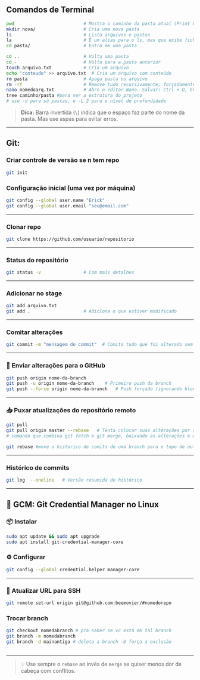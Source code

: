 ## Comandos de Terminal

```bash
pwd                          # Mostra o caminho da pasta atual (Print Working Directory)
mkdir nova/                  # Cria uma nova pasta
ls                           # Lista arquivos e pastas
la                           # É um alias para o ls, mas que exibe ficheiros ocultos
cd pasta/                    # Entra em uma pasta

cd ..                        # Volta uma pasta
cd -                         # Volta para a pasta anterior
touch arquivo.txt            # Cria um arquivo
echo "conteudo" >> arquivo.txt  # Cria um arquivo com conteúdo
rm pasta                     # Apaga pasta ou arquivo
rm -rf                       # Remove tudo recursivamente, forçadamente
nano nomedoarq.txt           # Abre o editor Nano. Salvar: Ctrl + O, Enter | Sair: Ctrl + X
tree caminho/pasta #para ver a estrutura do projeto 
# use -d para só pastas, e -L 2 para o nível de profundidade
```
> **Dica:** Barra invertida (`\`) indica que o espaço faz parte do nome da pasta. Mas use aspas para evitar erros.

---

## Git:

### Criar controle de versão se n tem repo
```bash
git init
```

### Configuração inicial (uma vez por máquina)
```bash
git config --global user.name "Erick"
git config --global user.email "seu@email.com"
```

---

### Clonar repo
```bash
git clone https://github.com/usuario/repositorio
```

---

### Status do repositório
```bash
git status -v                # Com mais detalhes
```

---
### Adicionar no stage
```bash
git add arquivo.txt
git add .                    # Adiciona o que estiver modificado
```

---

### Comitar alterações
```bash
git commit -m "mensagem do commit"  # Comita tudo que foi alterado sem precisar de git add
```

---

### 🚀 Enviar alterações para o GitHub
```bash
git push origin nome-da-branch
git push -u origin nome-da-branch    # Primeiro push da branch
git push --force origin nome-da-branch   # Push forçado (ignorando bloqueios)
```

---

### 📥 Puxar atualizações do repositório remoto
```bash
git pull
git pull origin master --rebase   # Tenta colocar suas alterações por cima, evitando conflitos
# comando que combina git fetch e git merge, baixando as alterações e mesclando-as automaticamente na sua branch atual. 

git rebase #move o historico de comits de uma branch para o topo de outra
```

---

### Histórico de commits
```bash
git log  --oneline   # Versão resumida do histórico
```

---

## 🔐 GCM: Git Credential Manager no Linux

### 📦 Instalar
```bash
sudo apt update && sudo apt upgrade
sudo apt install git-credential-manager-core
```

### ⚙️ Configurar
```bash
git config --global credential.helper manager-core
```

---

### 🔁 Atualizar URL para SSH
```bash
git remote set-url origin git@github.com:beemovier/#nomedorepo
```

### Trocar branch
```bash
git checkout nomedabranch # pra saber se vc está em tal branch
git branch -m nomedabranch
git branch -d mainantiga # deleta a branch -D força a exclusão



```

---

> 💡 Use sempre o `rebase` ao invés de `merge` se quiser menos dor de cabeça com conflitos.
